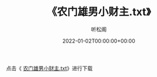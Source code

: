 ﻿---
title:  《农门雄男小财主.txt》
date:   2022-01-02T00:00:00+00:00
author: 听松阁
layout: post
permalink: /农门雄男小财主/
categories: 小说
tags: [小说]
---

点击《 [农门雄男小财主.txt](http://img.660000.xyz/bookstukust/book/bntxt/10/农门雄男小财主.txt)》进行下载